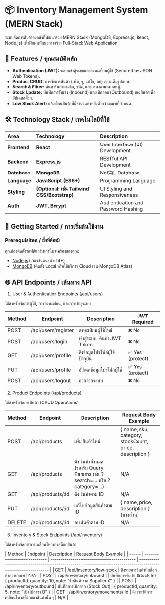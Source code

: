 # 📦 Inventory Management System (MERN Stack)

ระบบจัดการสินค้าคงคลังที่พัฒนาด้วย MERN Stack (MongoDB, Express.js, React, Node.js) เพื่อฝึกฝนทักษะการสร้าง Full-Stack Web Application

## 🌟 Features / คุณสมบัติหลัก

- **Authentication (JWT):** ระบบเข้าสู่ระบบและลงทะเบียนผู้ใช้ (Secured by JSON Web Tokens).
- **Product CRUD:** การจัดการสินค้า (เพิ่ม, ดู, แก้ไข, ลบ) อย่างเต็มรูปแบบ.
- **Search & Filter:** ค้นหาสินค้าตามชื่อ, รหัส, และกรองตามหมวดหมู่.
- **Stock Update:** บันทึกการรับเข้า (Inbound) และเบิกออก (Outbound) ของสินค้าเพื่ออัปเดตสต็อก.
- **Low Stock Alert:** แจ้งเตือนสินค้าที่มีจำนวนคงคลังต่ำกว่าเกณฑ์ที่กำหนด.

## 🛠️ Technology Stack / เทคโนโลยีที่ใช้

| Area         | Technology                                  | Description                         |
| :----------- | :------------------------------------------ | :---------------------------------- |
| **Frontend** | **React**                                   | User Interface (UI) Development     |
| **Backend**  | **Express.js**                              | RESTful API Development             |
| **Database** | **MongoDB**                                 | NoSQL Database                      |
| **Language** | **JavaScript (ES6+)**                       | Programming Language                |
| **Styling**  | **(Optional: เช่น Tailwind CSS/Bootstrap)** | UI Styling and Responsiveness       |
| **Auth**     | **JWT, Bcrypt**                             | Authentication and Password Hashing |

## 🚀 Getting Started / การเริ่มต้นใช้งาน

### Prerequisites / สิ่งที่ต้องมี

คุณต้องติดตั้งซอฟต์แวร์เหล่านี้บนเครื่องของคุณ:

- [Node.js](https://nodejs.org/) (เวอร์ชันแนะนำ: 14+)
- [MongoDB](https://www.mongodb.com/try/download/community) (ติดตั้ง Local หรือใช้บริการ Cloud เช่น MongoDB Atlas)

## 🌐 API Endpoints / เส้นทาง API

1. User & Authentication Endpoints (/api/users)

ใช้สำหรับจัดการผู้ใช้, การลงทะเบียน, และการเข้าสู่ระบบ

| Method | Endpoint            | Description                    | JWT Required     |
| ------ | ------------------- | ------------------------------ | ---------------- |
| POST   | /api/users/register | ลงทะเบียนผู้ใช้ใหม่            | ❌ No            |
| POST   | /api/users/login    | เข้าสู่ระบบ, คืนค่า JWT Token  | ❌ No            |
| GET    | /api/users/profile  | ดึงข้อมูลโปรไฟล์ผู้ใช้ปัจจุบัน | ✅ Yes (protect) |
| PUT    | /api/users/profile  | อัปเดตข้อมูลโปรไฟล์ผู้ใช้      | ✅ Yes (protect) |
| POST   | /api/users/logout   | ออกจากระบบ                     | ❌ No            |

2. Product Endpoints (/api/products)

ใช้สำหรับจัดการสินค้า (CRUD Operations)

| Method | Endpoint          | Description                                                                 | Request Body Example                                    |
| ------ | ----------------- | --------------------------------------------------------------------------- | ------------------------------------------------------- |
| POST   | /api/products     | เพิ่ม สินค้าใหม่                                                            | { name, sku, category, stockCount, price, description } |
| GET    | /api/products     | ดึง สินค้าทั้งหมด (รองรับ Query Params เช่น ?search=... หรือ ?category=...) | N/A                                                     |
| GET    | /api/products/:id | ดึง สินค้าตาม ID                                                            | N/A                                                     |
| PUT    | /api/products/:id | แก้ไข ข้อมูลสินค้าตาม ID                                                    | { name, price, description } (บางส่วน)                  |
| DELETE | /api/products/:id | ลบ สินค้าตาม ID                                                             | N/A                                                     |

3. Inventory & Stock Endpoints (/api/inventory)

ใช้สำหรับจัดการการเคลื่อนไหวของสต็อกสินค้า

| Method | Endpoint                     | Description                                 | Request Body Example                             |
| ------ | ---------------------------- | ------------------------------------------- | ------------------------------------------------ | ------------------------------------------------------------ |
| GET    | /api/inventory/low-stock     | ดึงรายการสินค้าที่สต็อกต่ำกว่าเกณฑ์         | N/A                                              |
| POST   | /api/inventory/inbound       |                                             | บันทึกการรับเข้า (Stock In)                      | { productId, quantity: 10, note: "รับสินค้าจาก Supplier A" } |
| POST   | /api/inventory/outbound      | บันทึกการเบิกออก (Stock Out)                | { productId, quantity: 5, note: "เบิกไปสาขา B" } |
| GET    | /api/inventory/movements/:id | ดึงประวัติการเคลื่อนไหวสต็อกของสินค้านั้น ๆ | N/A                                              |

